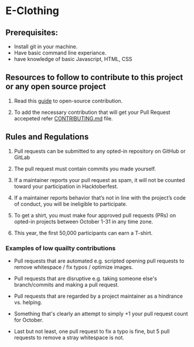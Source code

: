 # E-Clothing

## Prerequisites:
* Install git in your machine.
* Have basic command line experiance.
* have knowledge of basic Javascript, HTML, CSS

## Resources to follow to contribute to this project or any open source project

1. Read this [guide](https://www.digitalocean.com/community/tutorial_series/an-introduction-to-open-source) to open-source contribution.

2. To add the necessary contribution that will get your Pull Request accepeted refer [CONTRIBUTING.md](https://github.com/wasim7raja10/Codeforces-tracker/blob/main/CONTRIBUTING.md) file.

## Rules and Regulations

1. Pull requests can be submitted to any opted-in repository on GitHub or GitLab

2. The pull request must contain commits you made yourself.

3. If a maintainer reports your pull request as spam, it will not be counted toward your participation in Hacktoberfest.

4. If a maintainer reports behavior that’s not in line with the project’s code of conduct, you will be ineligible to participate.

5. To get a shirt, you must make four approved pull requests (PRs) on opted-in projects between October 1-31 in any time zone.

6. This year, the first 50,000 participants can earn a T-shirt.

### Examples of low quailty contributions

+ Pull requests that are automated e.g. scripted opening pull requests to remove whitespace / fix typos / optimize images.

+ Pull requests that are disruptive e.g. taking someone else's branch/commits and making a pull request.

+ Pull requests that are regarded by a project maintainer as a hindrance vs. helping.

+ Something that's clearly an attempt to simply +1 your pull request count for October.

+ Last but not least, one pull request to fix a typo is fine, but 5 pull requests to remove a stray whitespace is not.
